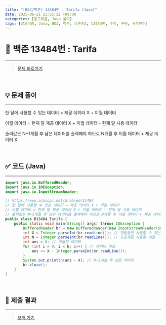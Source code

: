 ```yaml
---
title: "[BOJ/백준] 13484번 : Tarifa (Java)"
date: 2025-06-21 21:56:32 +09:00
categories: [알고리즘, Java 풀이]
tags: [알고리즘, Java, BOJ, 백준, 브론즈3, 13484번, 수학, 구현, 사칙연산]
---
```


<!-- ========================================================================== -->

# 📘 백준 13484번 : Tarifa

---

> [문제 바로가기](https://www.acmicpc.net/problem/13484)

<br>

<!-- ========================================================================== -->

## 💡 문제 풀이

---

한 달에 사용할 수 있는 데이터 = 제공 데이터 X + 이월 데이터

이월 데이터 = 현재 달 제공 데이터 X + 이월 데이터 - 현재 달 사용 데이터

출력값은 N+1개월 후 남은 데이터를 출력해야 하므로 N개월 후 이월 데이터 + 제공 데이터 X

<br>

<!-- ========================================================================== -->

## ✅ 코드 (Java)

---

```java
import java.io.BufferedReader;
import java.io.IOException;
import java.io.InputStreamReader;

// https://www.acmicpc.net/problem/13484
// 한 달에 사용할 수 있는 데이터 = 제공 데이터 X + 이월 데이터
// 이월 데이터 = 현재 달 제공 데이터 X + 이월 데이터 - 현재 달 사용 데이터
// 출력값은 N+1개월 후 남은 데이터를 출력해야 하므로 N개월 후 이월 데이터 + 제공 데이터 X
public class B13484_Tarifa {
	public static void main(String[] args) throws IOException {
		BufferedReader br = new BufferedReader(new InputStreamReader(System.in));
		int X = Integer.parseInt(br.readLine()); // 한달동안 사용할 수 있는 데이터(MB)
		int N = Integer.parseInt(br.readLine()); // 요금제를 사용한 개월
		int ans = 0; // 이월된 데이터
		for (int i = 0; i < N; i++) { // 데이터 이월
			ans += X - Integer.parseInt(br.readLine());
		}
		System.out.println(ans + X); // N+1개월 후 남은 데이터
		br.close();
	}
}
```

<br>

<!-- ========================================================================== -->

## 💾 제출 결과

---

> [보러 가기](https://www.acmicpc.net/status?from_mine=1&problem_id=13484&user_id=juyn2000)

<br>

<!-- ========================================================================== -->

<!-- ## 🧩 새롭게 알게 된 점

---



<br> -->

<!-- ========================================================================== -->

<!--

## 🔗 참고한 자료

---

- []()

- []()

<br>
-->
